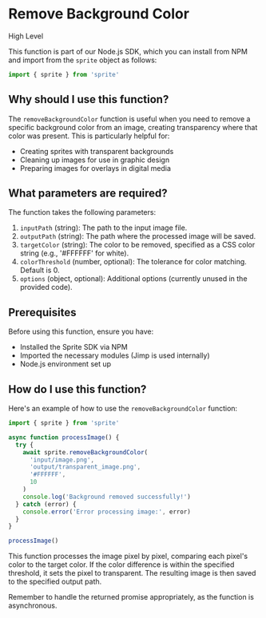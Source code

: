 

  # **Remove Background Color**

High Level

This function is part of our Node.js SDK, which you can install from NPM and import from the `sprite` object as follows:

```javascript
import { sprite } from 'sprite'
```

## Why should I use this function?

The `removeBackgroundColor` function is useful when you need to remove a specific background color from an image, creating transparency where that color was present. This is particularly helpful for:

- Creating sprites with transparent backgrounds
- Cleaning up images for use in graphic design
- Preparing images for overlays in digital media

## What parameters are required?

The function takes the following parameters:

1. `inputPath` (string): The path to the input image file.
2. `outputPath` (string): The path where the processed image will be saved.
3. `targetColor` (string): The color to be removed, specified as a CSS color string (e.g., '#FFFFFF' for white).
4. `colorThreshold` (number, optional): The tolerance for color matching. Default is 0.
5. `options` (object, optional): Additional options (currently unused in the provided code).

## Prerequisites

Before using this function, ensure you have:

- Installed the Sprite SDK via NPM
- Imported the necessary modules (Jimp is used internally)
- Node.js environment set up

## How do I use this function?

Here's an example of how to use the `removeBackgroundColor` function:

```javascript
import { sprite } from 'sprite'

async function processImage() {
  try {
    await sprite.removeBackgroundColor(
      'input/image.png',
      'output/transparent_image.png',
      '#FFFFFF',
      10
    )
    console.log('Background removed successfully!')
  } catch (error) {
    console.error('Error processing image:', error)
  }
}

processImage()
```

This function processes the image pixel by pixel, comparing each pixel's color to the target color. If the color difference is within the specified threshold, it sets the pixel to transparent. The resulting image is then saved to the specified output path.

Remember to handle the returned promise appropriately, as the function is asynchronous.

  